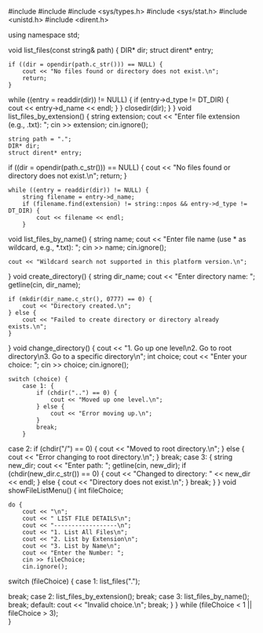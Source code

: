 #include <iostream>
#include <string>
#include <sys/types.h>
#include <sys/stat.h>
#include <unistd.h>
#include <dirent.h>

using namespace std;

void list_files(const string& path) {
    DIR* dir;
    struct dirent* entry;

    if ((dir = opendir(path.c_str())) == NULL) {
        cout << "No files found or directory does not exist.\n";
        return;
    }
  while ((entry = readdir(dir)) != NULL) {
        if (entry->d_type != DT_DIR) {  
            cout << entry->d_name << endl;
        }
    }
    closedir(dir);
    }
    }
void list_files_by_extension() {
    string extension;
    cout << "Enter file extension (e.g., .txt): ";
    cin >> extension;
    cin.ignore();

    string path = ".";
    DIR* dir;
    struct dirent* entry;

if ((dir = opendir(path.c_str())) == NULL) {
        cout << "No files found or directory does not exist.\n";
        return;
    }

    while ((entry = readdir(dir)) != NULL) {
        string filename = entry->d_name;
        if (filename.find(extension) != string::npos && entry->d_type != DT_DIR) {
            cout << filename << endl;
        }

void list_files_by_name() {
    string name;
    cout << "Enter file name (use * as wildcard, e.g., *.txt): ";
    cin >> name;
    cin.ignore();

    cout << "Wildcard search not supported in this platform version.\n";
}
void create_directory() {
    string dir_name;
    cout << "Enter directory name: ";
    getline(cin, dir_name);

    if (mkdir(dir_name.c_str(), 0777) == 0) {
        cout << "Directory created.\n";
    } else {
        cout << "Failed to create directory or directory already exists.\n";
    }
}
void change_directory() {
    cout << "1. Go up one level\n2. Go to root directory\n3. Go to a specific directory\n";
    int choice;
    cout << "Enter your choice: ";
    cin >> choice;
    cin.ignore();  

    switch (choice) {
        case 1: {
            if (chdir("..") == 0) {
                cout << "Moved up one level.\n";
            } else {
                cout << "Error moving up.\n";
            }
            break;
        }

case 2:
            if (chdir("/") == 0) {
                cout << "Moved to root directory.\n";
            } else {
                cout << "Error changing to root directory.\n";
            }
            break;
        case 3: {
            string new_dir;
            cout << "Enter path: ";
            getline(cin, new_dir);
            if (chdir(new_dir.c_str()) == 0) {
                cout << "Changed to directory: " << new_dir << endl;
            } else {
                cout << "Directory does not exist.\n";
            }
            break;
        }
        }
void showFileListMenu() {
    int fileChoice;

    do {
        cout << "\n";
        cout << " LIST FILE DETAILS\n"; 
        cout << "------------------\n";
        cout << "1. List All Files\n";
        cout << "2. List by Extension\n";
        cout << "3. List by Name\n"; 
        cout << "Enter the Number: ";
        cin >> fileChoice;
        cin.ignore();  
switch (fileChoice) {
            case 1:
                list_files(".");

break;
            case 2:
                list_files_by_extension();
                break;
            case 3:
                list_files_by_name();
                break;
            default:
                cout << "Invalid choice.\n";
                break;
        }
    } while (fileChoice < 1 || fileChoice > 3);  
}



